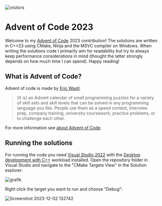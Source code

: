 ![visitors](https://visitor-badge.laobi.icu/badge?page_id=thejan14.adventofcode2023)

# Advent of Code 2023

Welcome to my [Advent of Code](https://adventofcode.com/2023) 2023 contribution! The solutions are written in C++23 using CMake, Ninja and the MSVC compiler on Windows. When writing the solutions code I primarily aim for readability but try to always keep performance considerations in mind (thought the latter strongly depends on how much time I can spend). Happy reading!

## What is Advent of Code?
Advent of code is made by [Eric Wastl](https://github.com/topaz).

> [It is] an Advent calendar of small programming puzzles for a variety of skill sets and skill levels that can be solved in any programming language you like. People use them as a speed contest, interview prep, company training, university coursework, practice problems, or to challenge each other.

For more information see [about Advent of Code](https://adventofcode.com/2023/about).

## Running the solutions
For running the code you need [Visual Studio 2022](https://visualstudio.microsoft.com/de/downloads/) with the [Desktop development with C++](https://learn.microsoft.com/en-us/cpp/build/vscpp-step-0-installation?view=msvc-170) workload installed. Open the repository folder in Visual Studio and navigate to the "CMake Targets View" in the Solution explorer:

![grafik](https://github.com/thejan14/adventofcode2023/assets/7323693/49320c70-f2d1-45e0-bc46-f521e04c6167)

Right click the target you want to run and choose "Debug":

![Screenshot 2023-12-02 132742](https://github.com/thejan14/adventofcode2023/assets/7323693/e78ab986-b5ef-4298-82d4-9985355949a4)
